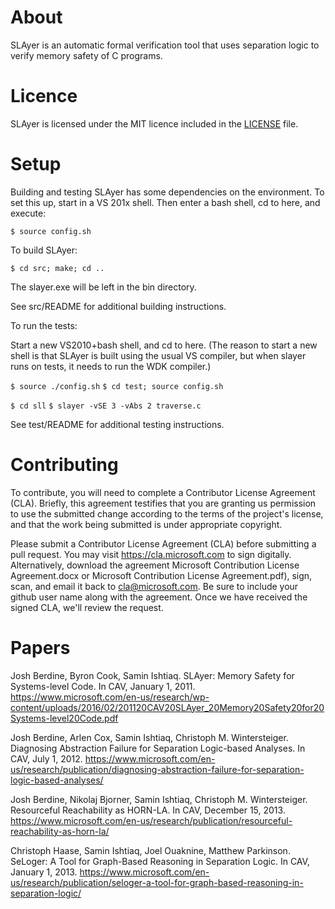 # About 

SLAyer is an automatic formal verification tool that uses separation logic to verify memory safety of C programs.

# Licence

SLAyer is licensed under the MIT licence included in the [LICENSE](./LICENSE) file.

# Setup

Building and testing SLAyer has some dependencies on the environment.
To set this up, start in a VS 201x shell. Then enter a bash shell, cd
to here, and execute:

`$ source config.sh`

To build SLAyer:

`$ cd src; make; cd ..`

The slayer.exe will be left in the bin directory.

See src/README for additional building instructions.

To run the tests:

Start a new VS2010+bash shell, and cd to here. (The reason to start a
new shell is that SLAyer is built using the usual VS compiler, but
when slayer runs on tests, it needs to run the WDK compiler.)

`$ source ./config.sh`
`$ cd test; source config.sh`

`$ cd sll`
`$ slayer -vSE 3 -vAbs 2 traverse.c`

See test/README for additional testing instructions.

# Contributing

To contribute, you will need to complete a Contributor License Agreement (CLA). 
Briefly, this agreement testifies that you are granting us permission to use the submitted change according to the terms of the project's license, 
and that the work being submitted is under appropriate copyright.

Please submit a Contributor License Agreement (CLA) before submitting a pull request. 
You may visit https://cla.microsoft.com to sign digitally. 
Alternatively, download the agreement Microsoft Contribution License Agreement.docx or Microsoft Contribution License Agreement.pdf), sign, scan, and email it back to cla@microsoft.com. 
Be sure to include your github user name along with the agreement. 
Once we have received the signed CLA, we'll review the request.

# Papers 

Josh Berdine, Byron Cook, Samin Ishtiaq. SLAyer: Memory Safety for Systems-level Code. In CAV, January 1, 2011. 
https://www.microsoft.com/en-us/research/wp-content/uploads/2016/02/201120CAV20SLAyer_20Memory20Safety20for20Systems-level20Code.pdf

Josh Berdine, Arlen Cox, Samin Ishtiaq, Christoph M. Wintersteiger. Diagnosing Abstraction Failure for Separation Logic-based Analyses. In CAV, July 1, 2012.
https://www.microsoft.com/en-us/research/publication/diagnosing-abstraction-failure-for-separation-logic-based-analyses/

Josh Berdine, Nikolaj Bjorner, Samin Ishtiaq, Christoph M. Wintersteiger. Resourceful Reachability as HORN-LA. In CAV, December 15, 2013. 
https://www.microsoft.com/en-us/research/publication/resourceful-reachability-as-horn-la/

Christoph Haase, Samin Ishtiaq, Joel Ouaknine, Matthew Parkinson. SeLoger: A Tool for Graph-Based Reasoning in Separation Logic. In CAV, January 1, 2013. 
https://www.microsoft.com/en-us/research/publication/seloger-a-tool-for-graph-based-reasoning-in-separation-logic/
